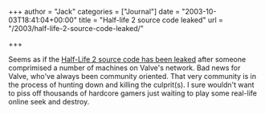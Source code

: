+++
author = "Jack"
categories = ["Journal"]
date = "2003-10-03T18:41:04+00:00"
title = "Half-life 2 source code leaked"
url = "/2003/half-life-2-source-code-leaked/"

+++

Seems as if the [Half-Life 2 source code has been leaked][1] after someone comprimised a number of machines on Valve's network. Bad news for Valve, who've always been community oriented. That very community is in the process of hunting down and killing the culprit(s). I sure wouldn't want to piss off thousands of hardcore gamers just waiting to play some real-life online seek and destroy.

 [1]: http://www.shacknews.com/onearticle.x/28619